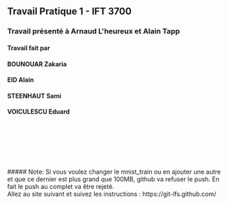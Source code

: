 ## Travail Pratique 1 - IFT 3700

### Travail présenté à Arnaud L'heureux et Alain Tapp

#### Travail fait par <br>
#### BOUNOUAR Zakaria <br>
#### EID Alain <br>
#### STEENHAUT Sami <br>
#### VOICULESCU Eduard<br>


<br>
<br>
<br>
<br>
<br>
<br>
##### Note:
Si vous voulez changer le mnist_train ou en ajouter une autre et que ce dernier est plus grand que 100MB, github va refuser le push. En fait le push au complet va être rejeté. 
<br>
Allez au site suivant et suivez les instructions : https://git-lfs.github.com/
